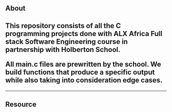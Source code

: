 <h2>About<h2>
<p>This repository consists of all the C programming projects done with ALX Africa Full stack Software Engineering course in partnership with Holberton School.<p>
<p>All main.c files are prewritten by the school. We build functions that produce a specific output while also taking into consideration edge cases.<p><hr>
<h2>Resource<h2>
